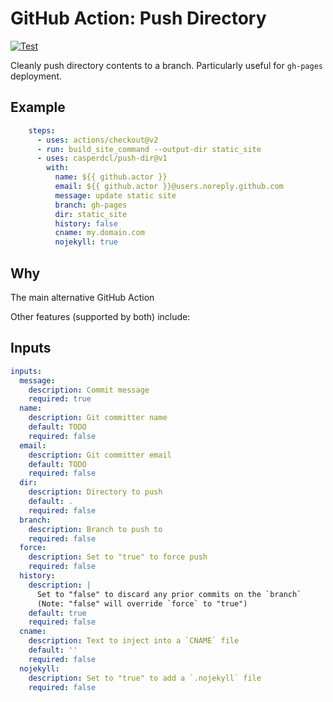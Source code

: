 GitHub Action: Push Directory
=============================

[![Test](https://github.com/casperdcl/push-dir/actions/workflows/test.yml/badge.svg)](https://github.com/casperdcl/push-dir/actions/workflows/test.yml)

Cleanly push directory contents to a branch. Particularly useful for `gh-pages` deployment.

## Example

```yaml
    steps:
      - uses: actions/checkout@v2
      - run: build_site_command --output-dir static_site
      - uses: casperdcl/push-dir@v1
        with:
          name: ${{ github.actor }}
          email: ${{ github.actor }}@users.noreply.github.com
          message: update static site
          branch: gh-pages
          dir: static_site
          history: false
          cname: my.domain.com
          nojekyll: true
```

## Why


The main alternative GitHub Action

Other features (supported by both) include:


## Inputs

```yaml
inputs:
  message:
    description: Commit message
    required: true
  name:
    description: Git committer name
    default: TODO
    required: false
  email:
    description: Git committer email
    default: TODO
    required: false
  dir:
    description: Directory to push
    default: .
    required: false
  branch:
    description: Branch to push to
    required: false
  force:
    description: Set to "true" to force push
    required: false
  history:
    description: |
      Set to "false" to discard any prior commits on the `branch`
      (Note: "false" will override `force` to "true")
    default: true
    required: false
  cname:
    description: Text to inject into a `CNAME` file
    default: ''
    required: false
  nojekyll:
    description: Set to "true" to add a `.nojekyll` file
    required: false
```
